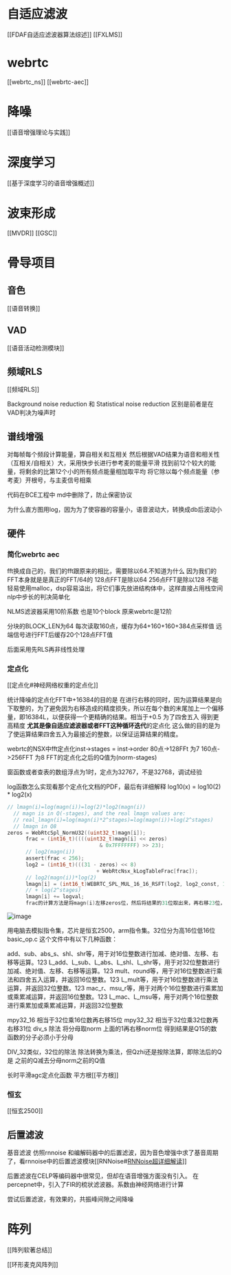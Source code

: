 # 自适应滤波
[[FDAF自适应滤波器算法综述]]
[[FXLMS]]
# webrtc
[[webrtc_ns]]
[[webrtc-aec]]

# 降噪

[[语音增强理论与实践]]

# 深度学习

[[基于深度学习的语音增强概述]]

# 波束形成

[[MVDR]]
[[GSC]]

# 骨导项目

## 音色

[[语音转换]]

## VAD

[[语音活动检测模块]]

## 频域RLS

[[频域RLS]]

Background noise reduction 和 Statistical noise reduction 区别是前者是在VAD判决为噪声时

## 谱线增强

对每帧每个频段计算能量，算自相关和互相关
然后根据VAD结果为语音和相关性（互相关/自相关）大，采用快步长进行参考麦的能量平滑
找到前12个较大的能量，将剩余的比第12个小的所有频点能量相加取平均
将它除以每个频点能量（参考麦）开根号，与主麦信号相乘

代码在BCE工程中  md中删除了，防止保密协议

为什么直方图用log，因为为了使容器的容量小，语音波动大，转换成db后波动小

## 硬件

### 简化webrtc aec

fft换成自己的，我们的fft跟原来的相比，需要除以64.不知道为什么 因为我们的FFT本身就是是真正的FFT/64的 128点FFT是除以64  256点FFT是除以128
不能轻易使用malloc，dsp容易溢出，将它们事先放进结构体中，这样直接占用栈空间
nlp中步长的判决简单化

NLMS滤波器采用10阶系数 也是10个block  原来webrtc是12阶


分块的BLOCK_LEN为64
每次读取160点，缓存为64+160+160+384点采样值
远端信号进行FFT后缓存20个128点FFT值

后面采用先RLS再非线性处理


### 定点化

[[定点化#神经网络权重的定点化]]

统计降噪的定点化FFT中+16384的目的是  在进行右移的同时，因为运算结果是向下取整的，为了避免因为右移造成的精度损失，所以在每个数的末尾加上一个偏移量，即16384L，以便获得一个更精确的结果。相当于+0.5 为了四舍五入 得到更高精度 **尤其是像自适应滤波器或者FFT这种循环迭代**的定点化  这么做的目的是为了使运算结果四舍五入为最接近的整数，以保证运算结果的精度。

webrtc的NSX中fft定点化inst->stages = inst->order 80点->128FFt 为7 160点->256FFT 为8
FFT的定点化之后的Q值为(norm-stages)

窗函数或者查表的数组浮点为1时，定点为32767，不是32768，调试经验 

log函数怎么实现看那个定点化文档的PDF，最后有详细解释
log10(x) = log10(2) *  log2(x)

```c
// lmagn(i)=log(magn(i))=log(2)*log2(magn(i))
  // magn is in Q(-stages), and the real lmagn values are:
  // real_lmagn(i)=log(magn(i)*2^stages)=log(magn(i))+log(2^stages)
  // lmagn in Q8
zeros = WebRtcSpl_NormU32((uint32_t)magn[i]);
      frac = (int16_t)((((uint32_t)magn[i] << zeros)
                              & 0x7FFFFFFF) >> 23);
      // log2(magn(i))
      assert(frac < 256);
      log2 = (int16_t)(((31 - zeros) << 8)
                             + WebRtcNsx_kLogTableFrac[frac]);
      // log2(magn(i))*log(2)
      lmagn[i] = (int16_t)WEBRTC_SPL_MUL_16_16_RSFT(log2, log2_const, 15);
      // + log(2^stages)
      lmagn[i] += logval;
      frac的计算方法是将magn(i)左移zeros位，然后将结果的31位取出来，再右移23位，这样就得到了magn(i)的分数部分。最后，frac的值被用来查表，得到log2(magn(i))的分数部分的值。
```


![image](https://cdn.staticaly.com/gh/andyye1999/picx-images-hosting@master/20230410/image.tesssc4czc0.webp)


用电脑去模拟指令集，芯片是恒玄2500，arm指令集。32位分为高16位低16位
basic_op.c 这个文件中有以下几种函数：

add、sub、abs_s、shl、shr等，用于对16位整数进行加减、绝对值、左移、右移等运算。123
L_add、L_sub、L_abs、L_shl、L_shr等，用于对32位整数进行加减、绝对值、左移、右移等运算。123
mult、round等，用于对16位整数进行乘法和四舍五入运算，并返回16位整数。123
L_mult等，用于对16位整数进行乘法运算，并返回32位整数。123
mac_r、msu_r等，用于对两个16位整数进行乘累加或乘累减运算，并返回16位整数。123
L_mac、L_msu等，用于对两个16位整数进行乘累加或乘累减运算，并返回32位整数

mpy32_16 相当于32位乘16位数再右移15位
mpy32_32 相当于32位乘32位数再右移31位
div_s 除法 将分母取norm 上面的1再右移norm位 得到结果是Q15的数 函数的分子必须小于分母

DIV_32类似，32位的除法
除法转换为乘法，但Qzhi还是按除法算，即除法后的Q 是 之前的Q减去分母norm之前的Q值

长时平滑agc定点化函数
平方根[[平方根]]

### 恒玄

[[恒玄2500]]

## 后置滤波

基音滤波 仿照rnnoise 和编解码器中的后置滤波，因为音色增强中求了基音周期了，看rnnoise中的后置滤波模块[[RNNoise#[RNNoise超详细解读](https://zhuanlan.zhihu.com/p/397288851)]]

后置滤波在CELP等编码器中很常见，但却在语音增强方面没有引入。
在percepnet中，引入了FIR的梳状滤波器。系数由神经网络进行计算

尝试后置滤波，有效果的，共振峰间隙之间降噪

# 阵列

[[阵列软著总结]]

[[环形麦克风阵列]]
